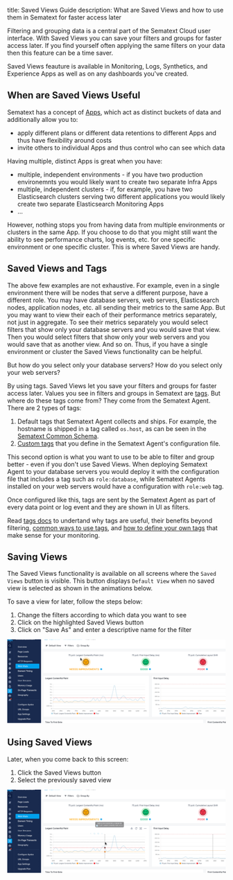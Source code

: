 title: Saved Views Guide
description: What are Saved Views and how to use them in Sematext for faster access later

Filtering and grouping data is a central part of the Sematext Cloud user interface. With Saved Views you can save your filters and groups for faster access later. If you find yourself often applying the same filters on your data then this feature can be a time saver.

Saved Views feauture is available in Monitoring, Logs, Synthetics, and Experience Apps as well as on any dashboards you've created.

## When are Saved Views Useful

Sematext has a concept of [Apps](../guide/app-guide/), which act as distinct buckets of data and additionally allow you to:

- apply different plans or different data retentions to different Apps and thus have flexibility around costs
- invite others to individual Apps and thus control who can see which data

Having multiple, distinct Apps is great when you have:

- multiple, independent environments - if you have two production environemnts you would likely want to create two separate Infra Apps
- multiple, independent clusters - if, for example, you have two Elasticsearch clusters serving two different applications you would likely create two separate Elasticsearch Monitoring Apps
- ...

However, nothing stops you from having data from multiple environments or clusters in the same App.  If you choose to do that you might still want the ability to see performance charts, log events, etc. for one specific environment or one specific cluster.  This is where Saved Views are handy. 

## Saved Views and Tags

The above few examples are not exhaustive.  For example, even in a single environment there will be nodes that serve a different purpose, have a different role.  You may have database servers, web servers, Elasticsearch nodes, application nodes, etc. all sending their metrics to the same App.  But you may want to view their each of their performance metrics separately, not just in aggregate.  To see their metrics separately you would select filters that show only your database servers and you would save that view.  Then you would select filters that show only your web servers and you would save that as another view.  And so on.  Thus, if you have a single environment or cluster the Saved Views functionality can be helpful.

But how do you select only your database servers?  How do you select only your web servers?  

By using tags.  Saved Views let you save your filters and groups for faster access later.  Values you see in filters and groups in Sematext are [tags](../tags/).  But where do these tags come from?  They come from the Sematext Agent.  There are 2 types of tags:

1. Default tags that Sematext Agent collects and ships.  For example, the hostname is shipped in a tag called `os.host`, as can be seen in the [Sematext Common Schema](../tags/common-schema/).
2. [Custom tags](../tags/custom-tags/) that you define in the Sematext Agent's configuration file.

This second option is what you want to use to be able to filter and group better - even if you don't use Saved Views.  When deploying Sematext Agent to your database servers you would deploy it with the configuration file that includes a tag such as `role:database`, while Sematext Agents installed on your web servers would have a configuration with `role:web` tag.

Once configured like this, tags are sent by the Sematext Agent as part of every data point or log event and they are shown in UI as filters.

Read [tags docs](../tags/) to undertand why tags are useful, their benefits beyond filtering, [common ways to use tags](../tags/#common-ways-to-use-tags), and [how to define your own tags](../tags/#defining-you-own-tags) that make sense for your monitoring.

## Saving Views

The Saved Views functionality is available on all screens where the `Saved Views` button is visible.  This button displays `Default View` when no saved view is selected as shown in the animations below.
 
To save a view for later, follow the steps below:

1. Change the filters according to which data you want to see
2. Click on the highlighted Saved Views button
3. Click on "Save As" and enter a descriptive name for the filter

![Creating the saved view](../images/guide/savedviews/SavedViewCreate.gif)

## Using Saved Views

Later, when you come back to this screen:

1. Click the Saved Views button
2. Select the previously saved view

![Selecting the saved view](../images/guide/savedviews/SavedViewSelect.gif)

